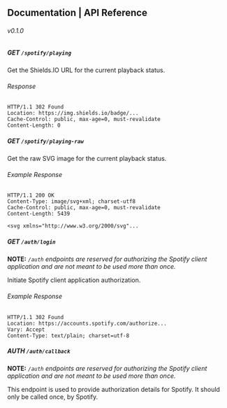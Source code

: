 ## Documentation | API Reference

###### v0.1.0

##### GET ``/spotify/playing``

Get the Shields.IO URL for the current playback status.

###### Response

```http
HTTP/1.1 302 Found
Location: https://img.shields.io/badge/...
Cache-Control: public, max-age=0, must-revalidate
Content-Length: 0
```

##### GET ``/spotify/playing-raw``

Get the raw SVG image for the current playback status.

###### Example Response

```http
HTTP/1.1 200 OK
Content-Type: image/svg+xml; charset-utf8
Cache-Control: public, max-age=0, must-revalidate
Content-Length: 5439

<svg xmlns="http://www.w3.org/2000/svg"...
```

##### GET ``/auth/login``

**NOTE:** *``/auth`` endpoints are reserved for authorizing the Spotify client application and are not meant to be used more than once.*

Initiate Spotify client application authorization.

###### Example Response

```http
HTTP/1.1 302 Found
Location: https://accounts.spotify.com/authorize...
Vary: Accept
Content-Type: text/plain; charset=utf-8
```

##### AUTH ``/auth/callback``

**NOTE:** *``/auth`` endpoints are reserved for authorizing the Spotify client application and are not meant to be used more than once.*

This endpoint is used to provide authorization details for Spotify. It should only be called once, by Spotify.